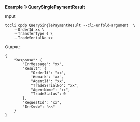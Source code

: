 **Example 1: QuerySinglePaymentResult**



Input: 

```
tccli cpdp QuerySinglePaymentResult --cli-unfold-argument  \
    --OrderId xx \
    --TransferType 0 \
    --TradeSerialNo xx
```

Output: 
```
{
    "Response": {
        "ErrMessage": "xx",
        "Result": {
            "OrderId": "xx",
            "Remark": "xx",
            "AgentId": "xx",
            "TradeSerialNo": "xx",
            "AgentName": "xx",
            "TradeStatus": 0
        },
        "RequestId": "xx",
        "ErrCode": "xx"
    }
}
```

